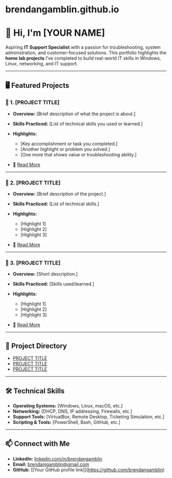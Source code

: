 # brendangamblin.github.io
# 👋 Hi, I'm \[YOUR NAME]

Aspiring **IT Support Specialist** with a passion for troubleshooting, system administration, and customer-focused solutions.
This portfolio highlights the **home lab projects** I’ve completed to build real-world IT skills in Windows, Linux, networking, and IT support.

---

## 🖥️ Featured Projects

### 🔹 1. \[PROJECT TITLE]

* **Overview:** \[Brief description of what the project is about.]
* **Skills Practiced:** \[List of technical skills you used or learned.]
* **Highlights:**

  * \[Key accomplishment or task you completed.]
  * \[Another highlight or problem you solved.]
  * \[One more that shows value or troubleshooting ability.]
* 📄 [Read More](./[FOLDER-NAME]/README.md)

---

### 🔹 2. \[PROJECT TITLE]

* **Overview:** \[Brief description of the project.]
* **Skills Practiced:** \[List of technical skills.]
* **Highlights:**

  * \[Highlight 1]
  * \[Highlight 2]
  * \[Highlight 3]
* 📄 [Read More](./[FOLDER-NAME]/README.md)

---

### 🔹 3. \[PROJECT TITLE]

* **Overview:** \[Short description.]
* **Skills Practiced:** \[Skills used/learned.]
* **Highlights:**

  * \[Highlight 1]
  * \[Highlight 2]
  * \[Highlight 3]
* 📄 [Read More](./[FOLDER-NAME]/README.md)

---

## 📂 Project Directory

* [PROJECT TITLE](./[FOLDER-NAME]/README.md)
* [PROJECT TITLE](./[FOLDER-NAME]/README.md)
* [PROJECT TITLE](./[FOLDER-NAME]/README.md)

---

## 🛠️ Technical Skills

* **Operating Systems:** \[Windows, Linux, macOS, etc.]
* **Networking:** \[DHCP, DNS, IP addressing, Firewalls, etc.]
* **Support Tools:** \[VirtualBox, Remote Desktop, Ticketing Simulation, etc.]
* **Scripting & Tools:** \[PowerShell, Bash, GitHub, etc.]

---

## 📫 Connect with Me

* **LinkedIn:** [linkedin.com/in/brendangamblin](https://www.linkedin.com/in/brendangamblin/)
* **Email:** brendanjgamblin@gmail.com
* **GitHub:** [\[Your GitHub profile link]](https://github.com/brendangamblin)

